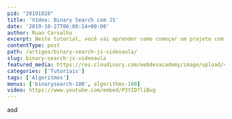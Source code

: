 ```yaml
---
pid: "20191028"
title: 'Vídeo: Binary Search com JS'
date: '2019-10-27T06:00:14+00:00'
author: Ruan Carvalho
excerpt: Neste tutorial, você vai aprender como começar um projeto com Bootstrap 4 e os conceitos básicos.
contentType: post
path: /artigos/binary-search-js-videoaula/
slug: binary-search-js-videoaula
featured_media: https://res.cloudinary.com/webdevacademy/image/upload/v1572014956/algorithms/binary-search-js-video.png
categories: ['Tutoriais']
tags: ['Algoritmos']
menus: ['binarysearch-100', algorithms-100]
video: https://www.youtube.com/embed/P3YID7liBug
---
```


asd